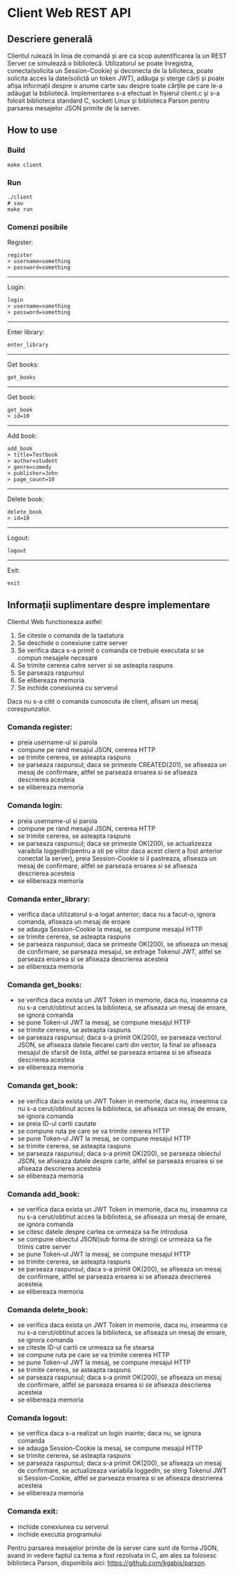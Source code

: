 # Client Web REST API

## Descriere generală
Clientul rulează în linia de comandă și are ca scop autentificarea la un REST Server ce simulează o bibliotecă. Utilizatorul se poate înregistra, conecta(solicita un Session-Cookie) și deconecta de la bilioteca, poate solicita acces la date(solictă un token JWT), adăuga și sterge cărți și poate afișa informații despre o anume carte sau despre toate cărțile pe care le-a adăugat la bibliotecă. Implementarea s-a efectuat în fișierul client.c și s-a folosit biblioteca standard C, socketi Linux și biblioteca Parson pentru parsarea mesajelor JSON primite de la server.

## How to use
### Build
    make client

### Run
    ./client
    # sau
    make run

### Comenzi posibile
Register:
    
    register
    > username=something
    > password=something

---
Login:
    
    login
    > username=something
    > password=something

---
Enter library:

    enter_library

---
Get books:

    get_books

---
Get book:

    get_book
    > id=10

---
Add book:

    add_book
    > title=Testbook
    > author=student
    > genre=comedy
    > publisher=John
    > page_count=10

---
Delete book:

    delete_book
    > id=10

---
Logout:

    logout

---
Exit:

    exit

## Informații suplimentare despre implementare
Clientul Web functioneaza astfel:
1. Se citeste o comanda de la tastatura
2. Se deschide o conexiune catre server
3. Se verifica daca s-a primit o comanda ce trebuie executata si se compun
   mesajele necesare
4. Se trimite cererea catre server si se asteapta raspuns
5. Se parseaza raspunsul
6. Se elibereaza memoria
7. Se inchide conexiunea cu serverul

Daca nu s-a citit o comanda cunoscuta de client, afisam un mesaj corespunzator.

### Comanda register:
- preia username-ul si parola
- compune pe rand mesajul JSON, cererea HTTP
- se trimite cererea, se asteapta raspuns
- se parseaza raspunsul; daca se primeste CREATED(201), se afiseaza un mesaj
  de confirmare, altfel se parseaza eroarea si se afiseaza descrierea acesteia
- se elibereaza memoria

### Comanda login:
- preia username-ul si parola
- compune pe rand mesajul JSON, cererea HTTP
- se trimite cererea, se asteapta raspuns
- se parseaza raspunsul; daca se primeste OK(200), se actualizeaza varaibila
  loggedIn(pentru a sti pe viitor daca acest client a fost anterior conectat la
  server), preia Session-Cookie si il pastreaza, afiseaza un mesaj de confirmare, 
  altfel se parseaza eroarea si se afiseaza descrierea acesteia
- se elibereaza memoria

### Comanda enter_library:
- verifica daca utilizatorul s-a logat anterior; daca nu a facut-o, ignora
  comanda, afiseaza un mesaj de eroare
- se adauga Session-Cookie la mesaj, se compune mesajul HTTP
- se trimite cererea, se asteapta raspuns
- se parseaza raspunsul; daca se primeste OK(200), se afiseaza un mesaj
  de confirmare, se parseaza mesajul, se extrage Tokenul JWT, altfel se parseaza
  eroarea si se afiseaza descrierea acesteia
- se elibereaza memoria

### Comanda get_books:
- se verifica daca exista un JWT Token in memorie, daca nu, inseamna ca nu s-a
  cerut/obtinut acces la biblioteca, se afiseaza un mesaj de eroare, se ignora
  comanda
- se pune Token-ul JWT la mesaj, se compune mesajul HTTP
- se trimite cererea, se asteapta raspuns
- se parseaza raspunsul; daca s-a primit OK(200), se parseaza vectorul JSON, se
  afiseaza datele fiecarei carti din vector, la final se afiseaza mesajul de
  sfarsit de lista, altfel se parseaza eroarea si se afiseaza descrierea acesteia
- se elibereaza memoria

### Comanda get_book:
- se verifica daca exista un JWT Token in memorie, daca nu, inseamna ca nu s-a
  cerut/obtinut acces la biblioteca, se afiseaza un mesaj de eroare, se ignora
  comanda
- se preia ID-ul cartii cautate
- se compune ruta pe care se va trimite cererea HTTP
- se pune Token-ul JWT la mesaj, se compune mesajul HTTP
- se trimite cererea, se asteapta raspuns
- se parseaza raspunsul; daca s-a primit OK(200), se parseaza obiectul JSON, se
  afiseaza datele despre carte, altfel se parseaza eroarea si se afiseaza
  descrierea acesteia
- se elibereaza memoria

### Comanda add_book:
- se verifica daca exista un JWT Token in memorie, daca nu, inseamna ca nu s-a
  cerut/obtinut acces la biblioteca, se afiseaza un mesaj de eroare, se ignora
  comanda
- se citesc datele despre cartea ce urmeaza sa fie introdusa
- se compune obiectul JSON(sub forma de string) ce urmeaza sa fie trimis catre
  server
- se pune Token-ul JWT la mesaj, se compune mesajul HTTP
- se trimite cererea, se asteapta raspuns
- se parseaza raspunsul; daca s-a primit OK(200), se afiseaza un mesaj de
  confirmare, altfel se parseaza eroarea si se afiseaza descrierea acesteia
- se elibereaza memoria

### Comanda delete_book:
- se verifica daca exista un JWT Token in memorie, daca nu, inseamna ca nu s-a
  cerut/obtinut acces la biblioteca, se afiseaza un mesaj de eroare, se ignora
  comanda
- se citeste ID-ul cartii ce urmeaza sa fie stearsa
- se compune ruta pe care se va trimite cererea HTTP
- se pune Token-ul JWT la mesaj, se compune mesajul HTTP
- se trimite cererea, se asteapta raspuns
- se parseaza raspunsul; daca s-a primit OK(200), se afiseaza un mesaj de
  confirmare, altfel se parseaza eroarea si se afiseaza descrierea acesteia
- se elibereaza memoria

### Comanda logout:
- se verifica daca s-a realizat un login inainte; daca nu, se ignora comanda
- se adauga Session-Cookie la mesaj, se compune mesajul HTTP
- se trimite cererea, se asteapta raspuns
- se parseaza raspunsul; daca s-a primit OK(200), se afiseaza un mesaj de
  confirmare, se actualizeaza variabila loggedIn, se sterg Tokenul JWT si 
  Session-Cookie, altfel se parseaza eroarea si se afiseaza descrierea acesteia
- se elibereaza memoria

### Comanda exit:
- inchide conexiunea cu serverul
- inchide executia programului


Pentru parsarea mesajelor primite de la server care sunt de forma JSON, avand
in vedere faptul ca tema a fost rezolvata in C, am ales sa folosesc biblioteca
Parson, disponibila aici: https://github.com/kgabis/parson.